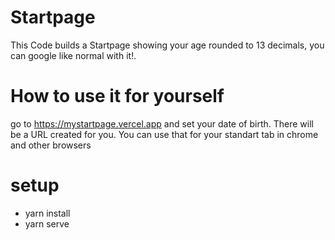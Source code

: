 # Startpage

This Code builds a Startpage showing your age rounded to 13 decimals,
you can google like normal with it!.

# How to use it for yourself

go to https://mystartpage.vercel.app and set your date of birth. 
There will be a URL created for you. 
You can use that for your standart tab in chrome and other browsers

# setup

- yarn install
- yarn serve
